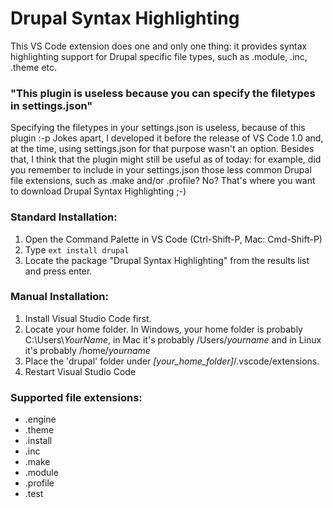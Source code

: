 # Drupal Syntax Highlighting

This VS Code extension does one and only one thing: it provides syntax highlighting support for Drupal specific file types, such as .module, .inc, .theme etc.

### "This plugin is useless because you can specify the filetypes in settings.json" 

Specifying the filetypes in your settings.json is useless, because of this plugin :-p
Jokes apart, I developed it before the release of VS Code 1.0 and, at the time, using settings.json for that purpose wasn't an option.
Besides that, I think that the plugin might still be useful as of today: for example, did you remember to include in your settings.json those less common Drupal file extensions, such as .make and/or .profile? No? That's where you want to download Drupal Syntax Highlighting ;-)

### Standard Installation:

1. Open the Command Palette in VS Code (Ctrl-Shift-P, Mac: Cmd-Shift-P)
2. Type `ext install drupal`
3. Locate the package "Drupal Syntax Highlighting" from the results list and press enter.

### Manual Installation:

1. Install Visual Studio Code first.
2. Locate your home folder. In Windows, your home folder is probably C:\Users\\*YourName*, in Mac it's probably /Users/*yourname* and in Linux it's probably /home/*yourname*
3. Place the 'drupal' folder under *[your_home_folder]*/.vscode/extensions.
4. Restart Visual Studio Code

### Supported file extensions:

* .engine 
* .theme 
* .install 
* .inc 
* .make 
* .module 
* .profile 
* .test
